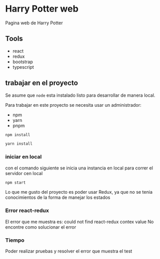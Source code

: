 # Harry Potter web

Pagina web de Harry Potter

## Tools
- react
- redux
- bootstrap
- typescript

## trabajar en el proyecto
Se asume que `node` esta instalado listo para desarrollar de manera local.

Para trabajar en este proyecto se necesita usar un administrador:
- npm
- yarn
- pnpm

``` js
npm install
```
```js
yarn install
```

###  iniciar en local
con el comando siguiente se inicia una instancia  en local para correr el servidor cen local

``` js
npm start
```

Lo que me gusto del proyecto es poder usar Redux, ya que no se tenia conocimientos de la forma de manejar los estados

### Error react-redux

El error que me muestra es: could not find react-redux contex value
No encontre como solucionar el error

### Tiempo
Poder realizar pruebas y resolver el error que muestra el test
